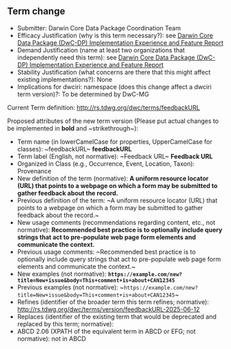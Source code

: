 ## Term change

* Submitter: Darwin Core Data Package Coordination Team
* Efficacy Justification (why is this term necessary?): see [Darwin Core Data Package (DwC-DP) Implementation Experience and Feature Report](https://gbif.github.io/dwc-dp/docs/dwc_dp_implementation_feature_reports.pdf)
* Demand Justification (name at least two organizations that independently need this term): see [Darwin Core Data Package (DwC-DP) Implementation Experience and Feature Report](https://gbif.github.io/dwc-dp/docs/dwc_dp_implementation_feature_reports.pdf)
* Stability Justification (what concerns are there that this might affect existing implementations?): None
* Implications for dwciri: namespace (does this change affect a dwciri term version)?: To be determined by DwC-MG

Current Term definition: http://rs.tdwg.org/dwc/terms/feedbackURL

Proposed attributes of the new term version (Please put actual changes to be implemented in **bold** and ~strikethrough~):

* Term name (in lowerCamelCase for properties, UpperCamelCase for classes): ~feedbackURL~ **feedbackURL**
* Term label (English, not normative): ~Feedback URL~ **Feedback URL**
* Organized in Class (e.g., Occurrence, Event, Location, Taxon): Provenance
* New definition of the term (normative): **A uniform resource locator (URL) that points to a webpage on which a form may be submitted to gather feedback about the record.**
* Previous definition of the term: ~A uniform resource locator (URL) that points to a webpage on which a form may be submitted to gather feedback about the record.~
* New usage comments (recommendations regarding content, etc., not normative): **Recommended best practice is to optionally include query strings that act to pre-populate web page form elements and communicate the context.** 
* Previous usage comments: ~Recommended best practice is to optionally include query strings that act to pre-populate web page form elements and communicate the context.~
* New examples (not normative): **`https://example.com/new?title=New+issue&body=This+comment+is+about+CAN12345`**
* Previous examples (not normative): ~`https://example.com/new?title=New+issue&body=This+comment+is+about+CAN12345`~
* Refines (identifier of the broader term this term refines; normative): http://rs.tdwg.org/dwc/terms/version/feedbackURL-2025-06-12
* Replaces (identifier of the existing term that would be deprecated and replaced by this term; normative): 
* ABCD 2.06 (XPATH of the equivalent term in ABCD or EFG; not normative): not in ABCD
